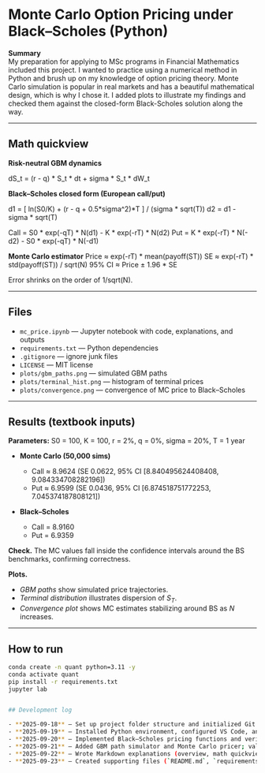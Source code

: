# Monte Carlo Option Pricing under Black–Scholes (Python)

**Summary**  
My preparation for applying to MSc programs in Financial Mathematics included this project. I wanted to practice using a numerical method in Python and brush up on my knowledge of option pricing theory. Monte Carlo simulation is popular in real markets and has a beautiful mathematical design, which is why I chose it. I added plots to illustrate my findings and checked them against the closed-form Black-Scholes solution along the way.


---

## Math quickview

**Risk-neutral GBM dynamics**

dS_t = (r - q) * S_t * dt + sigma * S_t * dW_t

**Black–Scholes closed form (European call/put)**

d1 = [ ln(S0/K) + (r - q + 0.5*sigma^2)*T ] / (sigma * sqrt(T))
d2 = d1 - sigma * sqrt(T)

Call = S0 * exp(-qT) * N(d1) - K * exp(-rT) * N(d2)
Put = K * exp(-rT) * N(-d2) - S0 * exp(-qT) * N(-d1)

**Monte Carlo estimator**
Price ≈ exp(-rT) * mean(payoff(ST))
SE ≈ exp(-rT) * std(payoff(ST)) / sqrt(N)
95% CI ≈ Price ± 1.96 * SE

Error shrinks on the order of 1/sqrt(N).

---

## Files

- `mc_price.ipynb` — Jupyter notebook with code, explanations, and outputs  
- `requirements.txt` — Python dependencies  
- `.gitignore` — ignore junk files  
- `LICENSE` — MIT license  
- `plots/gbm_paths.png` — simulated GBM paths  
- `plots/terminal_hist.png` — histogram of terminal prices  
- `plots/convergence.png` — convergence of MC price to Black–Scholes  

---

## Results (textbook inputs)

**Parameters:** S0 = 100, K = 100, r = 2%, q = 0%, sigma = 20%, T = 1 year  

- **Monte Carlo (50,000 sims)**  
  - Call ≈ 8.9624 (SE 0.0622, 95% CI [8.840495624408408, 9.084334708282196])  
  - Put  ≈ 6.9599 (SE 0.0436, 95% CI [6.874518751772253, 7.045374187808121])  

- **Black–Scholes**  
  - Call = 8.9160  
  - Put  = 6.9359 

**Check.** The MC values fall inside the confidence intervals around the BS benchmarks, confirming correctness.  

**Plots.**  
- *GBM paths* show simulated price trajectories.  
- *Terminal distribution* illustrates dispersion of $S_T$.  
- *Convergence plot* shows MC estimates stabilizing around BS as $N$ increases.  

---

## How to run

```bash
conda create -n quant python=3.11 -y
conda activate quant
pip install -r requirements.txt
jupyter lab


## Development log

- **2025-09-18** — Set up project folder structure and initialized Git repository.  
- **2025-09-19** — Installed Python environment, configured VS Code, and created first notebook file.  
- **2025-09-20** — Implemented Black–Scholes pricing functions and verified with test parameters.  
- **2025-09-21** — Added GBM path simulator and Monte Carlo pricer; validated against BS; saved plots.  
- **2025-09-22** — Wrote Markdown explanations (overview, math quickview, results) and polished notebook for readability.  
- **2025-09-23** — Created supporting files (`README.md`, `requirements.txt`, `.gitignore`, `LICENSE`) and finalized repo structure.  
